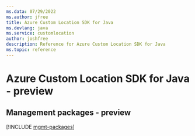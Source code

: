 ```yaml
---
ms.data: 07/29/2022
ms.author: jfree
title: Azure Custom Location SDK for Java
ms.devlang: java
ms.service: customlocation
author: joshfree
description: Reference for Azure Custom Location SDK for Java
ms.topic: reference
---
```

# Azure Custom Location SDK for Java - preview

## Management packages - preview
[!INCLUDE [mgmt-packages](custom-location-mgmt-index.md)]